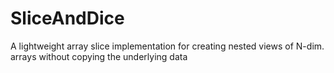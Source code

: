# SliceAndDice
A lightweight array slice implementation for creating nested views of N-dim. arrays without copying the underlying data
